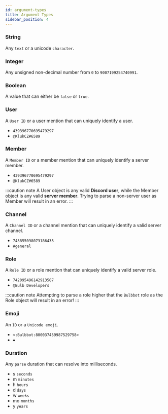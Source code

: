 ```yaml
---
id: argument-types
title: Argument Types
sidebar_position: 4
---
```


### String
Any `text` or a unicode `character`.

### Integer
Any unsigned non-decimal number from `0` to `9007199254740991`.

### Boolean
A value that can either be `false` or `true`.

### User
A `User ID` or a user mention that can uniquely identify a user.
* `439396770695479297`
* `@KlukCZ#6589`

### Member
A `Member ID` or a member mention that can uniquely identify a server member.
* `439396770695479297`
* `@KlukCZ#6589`

:::caution note
A User object is any valid **Discord user**, while the Member object is any valid **server member**. Trying to parse a non-server user as Member will result in an error.
:::

### Channel
A `Channel ID` or a channel mention that can uniquely identify a valid server channel.
* `743855098073186435`
* `#general`

### Role
A `Role ID` or a role mention that can uniquely identify a valid server role.
* `742095496142913587`
* `@Bulb Developers`

:::caution note
Attempting to parse a role higher that the `Bulbbot` role as the Role object will result in an error!
:::

### Emoji
An `ID` or a `Unicode emoji`.
* `<:Bulbbot:800037459987529758>`
* `❤️`

### Duration
Any `parse` duration that can resolve into milliseconds.
* s `seconds`
* m `minutes`
* h `hours`
* d `days`
* w `weeks`
* mo `months`
* y `years`
